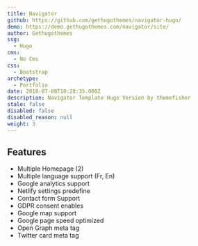 ```yaml
---
title: Navigator
github: https://github.com/gethugothemes/navigator-hugo/
demo: https://demo.gethugothemes.com/navigator/site/
author: Gethugothemes
ssg:
  - Hugo
cms:
  - No Cms
css:
  - Bootstrap
archetype:
  - Portfolio
date: 2018-07-08T10:28:35.000Z
description: Navigator Template Hugo Version by themefisher
stale: false
disabled: false
disabled_reason: null
weight: 3
---
```


## Features
* Multiple Homepage (2)
* Multiple language support (Fr, En)
* Google analytics support
* Netlify settings predefine
* Contact form Support
* GDPR consent enables
* Google map support
* Google page speed optimized
* Open Graph meta tag
* Twitter card meta tag